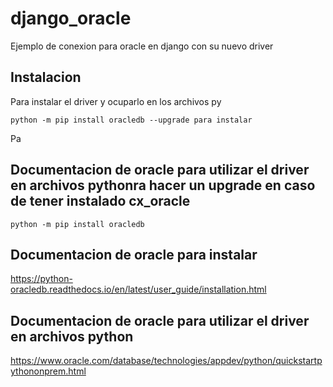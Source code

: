 # django_oracle
 Ejemplo de conexion para oracle en django con su nuevo driver

## Instalacion
Para instalar el driver y ocuparlo en los archivos py
```
python -m pip install oracledb --upgrade para instalar
```
Pa
## Documentacion de oracle para utilizar el driver en archivos pythonra hacer un upgrade en caso de tener instalado cx_oracle
```
python -m pip install oracledb
```

## Documentacion de oracle para instalar
https://python-oracledb.readthedocs.io/en/latest/user_guide/installation.html
## Documentacion de oracle para utilizar el driver en archivos python
https://www.oracle.com/database/technologies/appdev/python/quickstartpythononprem.html
